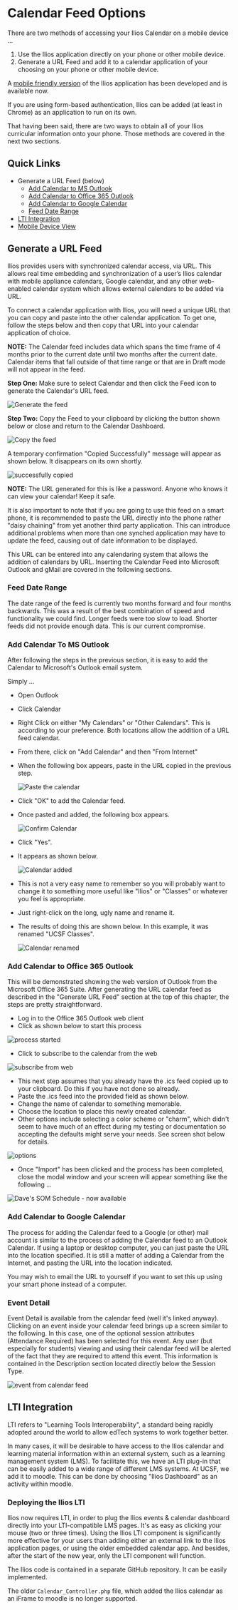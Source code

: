 # Calendar Feed Options

There are two methods of accessing your Ilios Calendar on a mobile device ...

1. Use the Ilios application directly on your phone or other mobile device.
2. Generate a URL Feed and add it to a calendar application of your choosing on your phone or other mobile device.

A [mobile friendly version](https://iliosproject.gitbook.io/ilios-user-guide/dashboard/mobile-devices) of the Ilios application has been developed and is available now.

If you are using form-based authentication, Ilios can be added (at least in Chrome) as an application to run on its own.

That having been said, there are two ways to obtain all of your Ilios curricular information onto your phone. Those methods are covered in the next two sections.

## Quick Links

* Generate a URL Feed (below)
  * [Add Calendar to MS Outlook](https://iliosproject.gitbook.io/ilios-user-guide/dashboard/calendar-feed-options#add-calendar-to-ms-outlook)
  * [Add Calendar to Office 365 Outlook](https://iliosproject.gitbook.io/ilios-user-guide/dashboard/calendar-feed-options#add-calendar-to-office-365-outlook)
  * [Add Calendar to Google Calendar](https://iliosproject.gitbook.io/ilios-user-guide/dashboard/calendar-feed-options#add-calendar-to-google-calendar)
  * [Feed Date Range](https://iliosproject.gitbook.io/ilios-user-guide/dashboard/calendar-feed-options#feed-date-range)
* [LTI Integration](https://iliosproject.gitbook.io/ilios-user-guide/dashboard/calendar-feed-options#lti-integration)
* [Mobile Device View](https://iliosproject.gitbook.io/ilios-user-guide/dashboard/mobile-devices)

## Generate a URL Feed

Ilios provides users with synchronized calendar access, via URL. This allows real time embedding and synchronization of a user’s Ilios calendar with mobile appliance calendars, Google calendar, and any other web-enabled calendar system which allows external calendars to be added via URL.

To connect a calendar application with Ilios, you will need a unique URL that you can copy and paste into the other calendar application. To get one, follow the steps below and then copy that URL into your calendar application of choice.

**NOTE:** The Calendar feed includes data which spans the time frame of 4 months prior to the current date until two months after the current date. Calendar items that fall outside of that time range or that are in Draft mode will not appear in the feed.

**Step One:** Make sure to select Calendar and then click the Feed icon to generate the Calendar's URL feed.

![Generate the feed](../images/calendar_feed_options/generate_the_feed.png)

**Step Two:** Copy the Feed to your clipboard by clicking the button shown below or close and return to the Calendar Dashboard.

![Copy the feed](../images/calendar_feed_options/copy_the_feed.png)

A temporary confirmation "Copied Successfully" message will appear as shown below. It disappears on its own shortly.

![successfully copied](../images/calendar_feed_options/feed_copied.png)

**NOTE:** The URL generated for this is like a password. Anyone who knows it can view your calendar! Keep it safe.

It is also important to note that if you are going to use this feed on a smart phone, it is recommended to paste the URL directly into the phone rather "daisy chaining" from yet another third party application. This can introduce additional problems when more than one synched application may have to update the feed, causing out of date information to be displayed.

This URL can be entered into any calendaring system that allows the addition of calendars by URL. Inserting the Calendar Feed into Microsoft Outlook and gMail are covered in the following sections.

### Feed Date Range

The date range of the feed is currently two months forward and four months backwards. This was a result of the best combination of speed and functionality we could find. Longer feeds were too slow to load. Shorter feeds did not provide enough data. This is our current compromise.

### Add Calendar To MS Outlook

After following the steps in the previous section, it is easy to add the Calendar to Microsoft's Outlook email system.

Simply ...

* Open Outlook
* Click Calendar
* Right Click on either "My Calendars" or "Other Calendars".  This is according to your preference.  Both locations allow the addition of a URL feed calendar.
* From there, click on "Add Calendar" and then "From Internet"
*   When the following box appears, paste in the URL copied in the previous step.

    ![Paste the calendar](../images/calendar_feed_options/calendar_paste_box.jpg)
* Click "OK" to add the Calendar feed.
*   Once pasted and added, the following box appears.

    ![Confirm Calendar](../images/calendar_feed_options/calendar_confirm.jpg)
* Click "Yes".
*   It appears as shown below.

    ![Calendar added](../images/calendar_feed_options/calendar_added.jpg)
* This is not a very easy name to remember so you will probably want to change it to something more useful like "Ilios" or "Classes" or whatever you feel is appropriate.
* Just right-click on the long, ugly name and rename it.
*   The results of doing this are shown below.  In this example, it was renamed "UCSF Classes".

    ![Calendar renamed](../images/calendar_feed_options/calendar_renamed.jpg)

### Add Calendar to Office 365 Outlook

This will be demonstrated showing the web version of Outlook from the Microsoft Office 365 Suite. After generating the URL calendar feed as described in the "Generate URL Feed" section at the top of this chapter, the steps are pretty straightforward.

* Log in to the Office 365 Outlook web client
* Click as shown below to start this process

![process started](../images/calendar_feed_options/add_cal1.png)

* Click to subscribe to the calendar from the web

![subscribe from web](../images/calendar_feed_options/add_cal2.png)

* This next step assumes that you already have the .ics feed copied up to your clipboard. Do this if you have not done so already.
* Paste the .ics feed into the provided field as shown below.
* Change the name of calendar to something memorable.
* Choose the location to place this newly created calendar.
* Other options include selecting a color scheme or "charm", which didn't seem to have much of an effect during my testing or documentation so accepting the defaults might serve your needs. See screen shot below for details.

![options](../images/calendar_feed_options/add_cal3.png)

* Once "Import" has been clicked and the process has been completed, close the modal window and your screen will appear something like the following ...

![Dave's SOM Schedule - now available](../images/calendar_feed_options/add_cal4.png)

### Add Calendar to Google Calendar

The process for adding the Calendar feed to a Google (or other) mail account is similar to the process of adding the Calendar feed to an Outlook Calendar. If using a laptop or desktop computer, you can just paste the URL into the location specified. It is still a matter of adding a Calendar from the Internet, and pasting the URL into the location indicated.

You may wish to email the URL to yourself if you want to set this up using your smart phone instead of a computer.

### Event Detail 

Event Detail is available from the calendar feed (well it's linked anyway). Clicking on an event inside your calendar feed brings up a screen similar to the following. In this case, one of the optional session attributes (Attendance Required) has been selected for this event. Any user (but especially for students) viewing and using their calendar feed will be alerted of the fact that they are required to attend this event. This information is contained in the Description section located directly below the Session Type.

![event from calendar feed](../images/calendar_feed_options/event_from_calendar_feed.png)

## LTI Integration

LTI refers to "Learning Tools Interoperability", a standard being rapidly adopted around the world to allow edTech systems to work together better.

In many cases, it will be desirable to have access to the Ilios calendar and learning material information within an external system, such as a learning management system (LMS). To facilitate this, we have an LTI plug-in that can be easily added to a wide range of different LMS systems. At UCSF, we add it to moodle. This can be done by choosing "Ilios Dashboard" as an activity within moodle.

### Deploying the Ilios LTI

Ilios now requires LTI, in order to plug the Ilios events & calendar dashboard directly into your LTI-compatible LMS pages. It's as easy as clicking your mouse (two or three times). Using the Ilios LTI component is significantly more effective for your users than adding either an external link to the Ilios application pages, or using the older embedded calendar app. And besides, after the start of the new year, only the LTI component will function.

The Ilios code is contained in a separate GitHub repository. It can be easily implemented. 

The older `Calendar_Controller.php` file, which added the Ilios calendar as an iFrame to moodle is no longer supported.
